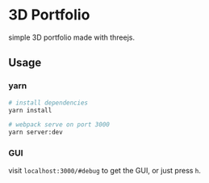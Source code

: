 # 3D Portfolio

simple 3D portfolio made with threejs.

## Usage

### yarn

```bash
# install dependencies
yarn install

# webpack serve on port 3000
yarn server:dev
```

### GUI

visit `localhost:3000/#debug` to get the GUI, or just press `h`.
